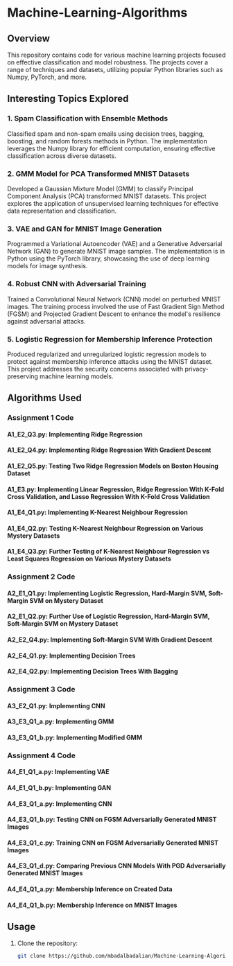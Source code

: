 # Machine-Learning-Algorithms

## Overview

This repository contains code for various machine learning projects focused on effective classification and model robustness. The projects cover a range of techniques and datasets, utilizing popular Python libraries such as Numpy, PyTorch, and more.

## Interesting Topics Explored

### 1. Spam Classification with Ensemble Methods
Classified spam and non-spam emails using decision trees, bagging, boosting, and random forests methods in Python. The implementation leverages the Numpy library for efficient computation, ensuring effective classification across diverse datasets.

### 2. GMM Model for PCA Transformed MNIST Datasets
Developed a Gaussian Mixture Model (GMM) to classify Principal Component Analysis (PCA) transformed MNIST datasets. This project explores the application of unsupervised learning techniques for effective data representation and classification.

### 3. VAE and GAN for MNIST Image Generation
Programmed a Variational Autoencoder (VAE) and a Generative Adversarial Network (GAN) to generate MNIST image samples. The implementation is in Python using the PyTorch library, showcasing the use of deep learning models for image synthesis.

### 4. Robust CNN with Adversarial Training
Trained a Convolutional Neural Network (CNN) model on perturbed MNIST images. The training process involved the use of Fast Gradient Sign Method (FGSM) and Projected Gradient Descent to enhance the model's resilience against adversarial attacks.

### 5. Logistic Regression for Membership Inference Protection
Produced regularized and unregularized logistic regression models to protect against membership inference attacks using the MNIST dataset. This project addresses the security concerns associated with privacy-preserving machine learning models.

## Algorithms Used

### Assignment 1 Code

#### A1_E2_Q3.py: Implementing Ridge Regression

#### A1_E2_Q4.py: Implementing Ridge Regression With Gradient Descent

#### A1_E2_Q5.py: Testing Two Ridge Regression Models on Boston Housing Dataset

#### A1_E3.py: Implementing Linear Regression, Ridge Regression With K-Fold Cross Validation, and Lasso Regression With K-Fold Cross Validation

#### A1_E4_Q1.py: Implementing K-Nearest Neighbour Regression

#### A1_E4_Q2.py: Testing K-Nearest Neighbour Regression on Various Mystery Datasets

#### A1_E4_Q3.py: Further Testing of K-Nearest Neighbour Regression vs Least Squares Regression on Various Mystery Datasets

### Assignment 2 Code

#### A2_E1_Q1.py: Implementing Logistic Regression, Hard-Margin SVM, Soft-Margin SVM on Mystery Dataset

#### A2_E1_Q2.py: Further Use of Logistic Regression, Hard-Margin SVM, Soft-Margin SVM on Mystery Dataset

#### A2_E2_Q4.py: Implementing Soft-Margin SVM With Gradient Descent

#### A2_E4_Q1.py: Implementing Decision Trees

#### A2_E4_Q2.py: Implementing Decision Trees With Bagging

### Assignment 3 Code

#### A3_E2_Q1.py: Implementing CNN

#### A3_E3_Q1_a.py: Implementing GMM

#### A3_E3_Q1_b.py: Implementing Modified GMM 

### Assignment 4 Code

#### A4_E1_Q1_a.py: Implementing VAE

#### A4_E1_Q1_b.py: Implementing GAN

#### A4_E3_Q1_a.py: Implementing CNN

#### A4_E3_Q1_b.py: Testing CNN on FGSM Adversarially Generated MNIST Images 

#### A4_E3_Q1_c.py: Training CNN on FGSM Adversarially Generated MNIST Images

#### A4_E3_Q1_d.py: Comparing Previous CNN Models With PGD Adversarially Generated MNIST Images

#### A4_E4_Q1_a.py: Membership Inference on Created Data

#### A4_E4_Q1_b.py: Membership Inference on MNIST Images

## Usage

1. Clone the repository:
   ```bash
   git clone https://github.com/mbadalbadalian/Machine-Learning-Algorithms.git
